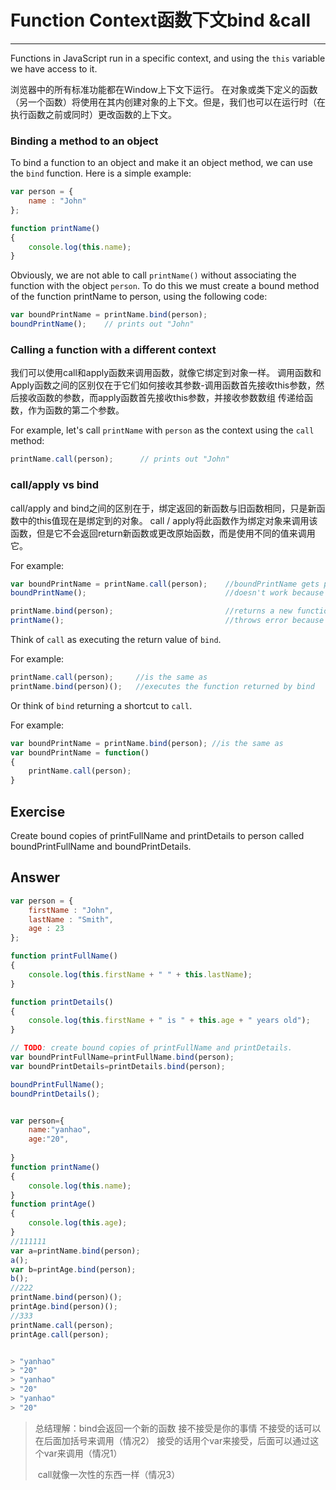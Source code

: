# Function Context函数下文bind &call

------

Functions in JavaScript run in a specific context, and using the `this` variable we have access to it. 

浏览器中的所有标准功能都在Window上下文下运行。 在对象或类下定义的函数（另一个函数）将使用在其内创建对象的上下文。但是，我们也可以在运行时（在执行函数之前或同时）更改函数的上下文。

### Binding a method to an object

To bind a function to an object and make it an object method, we can use the `bind` function. Here is a simple example:

```javascript
var person = {
    name : "John"
};

function printName()
{
    console.log(this.name);
}
```

Obviously, we are not able to call `printName()` without associating the function with the object `person`. To do this we must create a bound method of the function printName to person, using the following code:

```javascript
var boundPrintName = printName.bind(person);
boundPrintName();    // prints out "John"
```

### Calling a function with a different context

我们可以使用call和apply函数来调用函数，就像它绑定到对象一样。 调用函数和Apply函数之间的区别仅在于它们如何接收其参数-调用函数首先接收this参数，然后接收函数的参数，而apply函数首先接收this参数，并接收参数数组 传递给函数，作为函数的第二个参数。

For example, let's call `printName` with `person` as the context using the `call` method:

```javascript
printName.call(person);      // prints out "John"
```

### call/apply vs bind

 call/apply and bind之间的区别在于，绑定返回的新函数与旧函数相同，只是新函数中的this值现在是绑定到的对象。 call / apply将此函数作为绑定对象来调用该函数，但是它不会返回return新函数或更改原始函数，而是使用不同的值来调用它。

For example:

```javascript
var boundPrintName = printName.call(person);    //boundPrintName gets printName's return value (null)
boundPrintName();                               //doesn't work because it's not a function, it's null

printName.bind(person);                         //returns a new function, but nothing is using it so it's useless
printName();                                    //throws error because this.name is not defined
```

Think of `call` as executing the return value of `bind`.

For example:

```javascript
printName.call(person);     //is the same as
printName.bind(person)();   //executes the function returned by bind
```

Or think of `bind` returning a shortcut to `call`.

For example:

```javascript
var boundPrintName = printName.bind(person); //is the same as
var boundPrintName = function()
{
    printName.call(person);
}
```

## Exercise

Create bound copies of printFullName and printDetails to person called boundPrintFullName and boundPrintDetails.

## Answer

```javascript
var person = {
    firstName : "John",
    lastName : "Smith",
    age : 23
};

function printFullName()
{
    console.log(this.firstName + " " + this.lastName);
}

function printDetails()
{
    console.log(this.firstName + " is " + this.age + " years old");
}

// TODO: create bound copies of printFullName and printDetails.
var boundPrintFullName=printFullName.bind(person);
var boundPrintDetails=printDetails.bind(person);

boundPrintFullName();
boundPrintDetails();

```

```javascript

var person={
    name:"yanhao",
    age:"20",
    
}
function printName()
{
    console.log(this.name);
}
function printAge()
{
    console.log(this.age);
}
//111111
var a=printName.bind(person);
a();
var b=printAge.bind(person);
b();
//222
printName.bind(person)();
printAge.bind(person)();
//333
printName.call(person); 
printAge.call(person);


> "yanhao"
> "20"
> "yanhao"
> "20"
> "yanhao"
> "20"

```

>
>
>总结理解：bind会返回一个新的函数 接不接受是你的事情 不接受的话可以在后面加括号来调用（情况2） 接受的话用个var来接受，后面可以通过这个var来调用（情况1）
>
>​					call就像一次性的东西一样（情况3）

